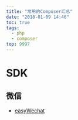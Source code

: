 ```yaml
---
title: "常用的Composer汇总"
date: "2018-01-09 14:46"
toc: true
tags:
  - php
  - composer
top: 9997
---
```


# SDK
## 微信
* [easyWechat](https://www.easywechat.com/)





<!--以下是脚注-->
